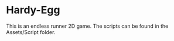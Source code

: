 # Hardy-Egg
This is an endless runner 2D game.
The scripts can be found in the Assets/Script folder.

